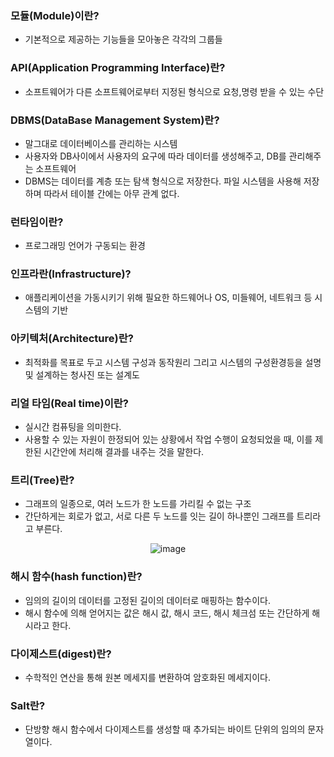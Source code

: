 ### 모듈(Module)이란?
- 기본적으로 제공하는 기능들을 모아놓은 각각의 그룹들<br>
### API(Application Programming Interface)란?
- 소프트웨어가 다른 소프트웨어로부터 지정된 형식으로 요청,명령 받을 수 있는 수단
### DBMS(DataBase Management System)란?
- 말그대로 데이터베이스를 관리하는 시스템
- 사용자와 DB사이에서 사용자의 요구에 따라 데이터를 생성해주고, DB를 관리해주는 소프트웨어
- DBMS는 데이터를 계층 또는 탐색 형식으로 저장한다. 파일 시스템을 사용해 저장하며 따라서 테이블 간에는 아무 관계 없다.
### 런타임이란?
- 프로그래밍 언어가 구동되는 환경
### 인프라란(Infrastructure)?
- 애플리케이션을 가동시키기 위해 필요한 하드웨어나 OS, 미들웨어, 네트워크 등 시스템의 기반
### 아키텍처(Architecture)란?
- 최적화를 목표로 두고 시스템 구성과 동작원리 그리고 시스템의 구성환경등을 설명 및 설계하는 청사진 또는 설계도
### 리얼 타임(Real time)이란?
- 실시간 컴퓨팅을 의미한다.
- 사용할 수 있는 자원이 한정되어 있는 상황에서 작업 수행이 요청되었을 때, 이를 제한된 시간안에 처리해 결과를 내주는 것을 말한다.
### 트리(Tree)란?
- 그래프의 일종으로, 여러 노드가 한 노드를 가리킬 수 없는 구조
- 간단하게는 회로가 없고, 서로 다른 두 노드를 잇는 길이 하나뿐인 그래프를 트리라고 부른다.
<div align="center">

  ![image](https://user-images.githubusercontent.com/68471917/113801304-87d80500-9793-11eb-8551-98bf42812764.png)
</div>

### 해시 함수(hash function)란?
- 임의의 길이의 데이터를 고정된 길이의 데이터로 매핑하는 함수이다.
- 해시 함수에 의해 얻어지는 값은 해시 값, 해시 코드, 해시 체크섬 또는 간단하게 해시라고 한다.

### 다이제스트(digest)란?
- 수학적인 연산을 통해 원본 메세지를 변환하여 암호화된 메세지이다.
### Salt란?
- 단방향 해시 함수에서 다이제스트를 생성할 때 추가되는 바이트 단위의 임의의 문자열이다.